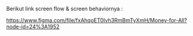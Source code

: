 Berikut link screen flow & screen behaviornya : 

https://www.figma.com/file/fxAhqoET0Ivh3RmBmTyXmH/Money-for-All?node-id=24%3A1952
